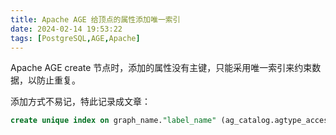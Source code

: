 ```yaml
---
title: Apache AGE 给顶点的属性添加唯一索引
date: 2024-02-14 19:53:22
tags: [PostgreSQL,AGE,Apache]
---
```


Apache AGE create 节点时，添加的属性没有主键，只能采用唯一索引来约束数据，以防止重复。

添加方式不易记，特此记录成文章：
```SQL
create unique index on graph_name."label_name" (ag_catalog.agtype_access_operator(properties,'"property_name"'));
```